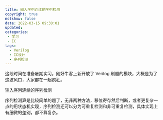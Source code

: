 ```yaml
---
title: 输入序列连续的序列检测
copyright: true
notshow: false
date: 2022-03-15 09:30:01
updated:
categories:
 - 学习
 - IC
tags:
  - Verilog
  - IC设计
  - 序列检测
---
```


这段时间在准备暑期实习，刚好牛客上新开放了 Verilog 刷题的模块，大概是为了这波风口，大家都在一起疯狂。

[输入序列连续的序列检测](https://www.nowcoder.com/practice/d65c2204fae944d2a6d9a3b32aa37b39?tpId=302&tqId=5000628&ru=/exam/oj&qru=/ta/verilog-advanced/question-ranking&sourceUrl=%2Fexam%2Foj%3Ftab%3DVerilog%25E7%25AF%2587%26topicId%3D302)

序列检测算是比较简单的题了，无非两种方法，移位寄存然后判断，或者更复杂一点的用状态机实现，序列检测还可以分为可重复检测和非可重复检测，具体实现上有细微的差别，都不算复杂。
